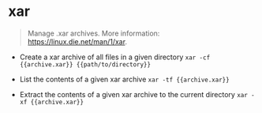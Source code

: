 # xar
> Manage .xar archives.
> More information: <https://linux.die.net/man/1/xar>.

- Create a xar archive of all files in a given directory
`xar -cf {{archive.xar}} {{path/to/directory}}`

- List the contents of a given xar archive
`xar -tf {{archive.xar}}`

- Extract the contents of a given xar archive to the current directory
`xar -xf {{archive.xar}}`
